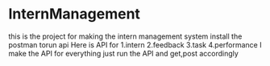 # InternManagement
this is the project for making the intern management system
install the postman torun api
Here is API for
1.intern
2.feedback
3.task
4.performance
I make the API for everything just run the API and get,post accordingly
